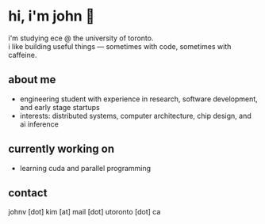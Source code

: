 # hi, i'm john 👋

i'm studying ece @ the university of toronto.  
i like building useful things — sometimes with code, sometimes with caffeine.

## about me
- engineering student with experience in research, software development, and early stage startups  
- interests: distributed systems, computer architecture, chip design, and ai inference  

## currently working on
- learning cuda and parallel programming  

## contact
johnv [dot] kim [at] mail [dot] utoronto [dot] ca
